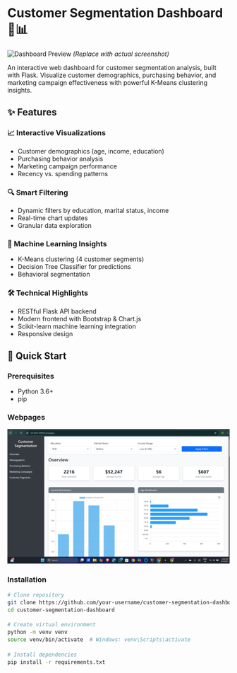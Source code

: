 # Customer Segmentation Dashboard 🎯📊

![Dashboard Preview](https://via.placeholder.com/800x400?text=Customer+Segmentation+Dashboard) 
*(Replace with actual screenshot)*

An interactive web dashboard for customer segmentation analysis, built with Flask. Visualize customer demographics, purchasing behavior, and marketing campaign effectiveness with powerful K-Means clustering insights.

## ✨ Features

### 📈 Interactive Visualizations
- Customer demographics (age, income, education)
- Purchasing behavior analysis
- Marketing campaign performance
- Recency vs. spending patterns

### 🔍 Smart Filtering
- Dynamic filters by education, marital status, income
- Real-time chart updates
- Granular data exploration

### 🤖 Machine Learning Insights
- K-Means clustering (4 customer segments)
- Decision Tree Classifier for predictions
- Behavioral segmentation

### 🛠️ Technical Highlights
- RESTful Flask API backend
- Modern frontend with Bootstrap & Chart.js
- Scikit-learn machine learning integration
- Responsive design

## 🚀 Quick Start

### Prerequisites
- Python 3.6+
- pip

### Webpages
![Dashboard Screenshot](https://github.com/Oamkar-Dhanwate/Unsupervised-Machine-learning/blob/main/Customer_Segmentation(e-commerse)/Web_page/images/Screenshot%202025-08-03%20013809.png)

### Installation
```bash
# Clone repository
git clone https://github.com/your-username/customer-segmentation-dashboard.git
cd customer-segmentation-dashboard

# Create virtual environment
python -m venv venv
source venv/bin/activate  # Windows: venv\Scripts\activate

# Install dependencies
pip install -r requirements.txt


